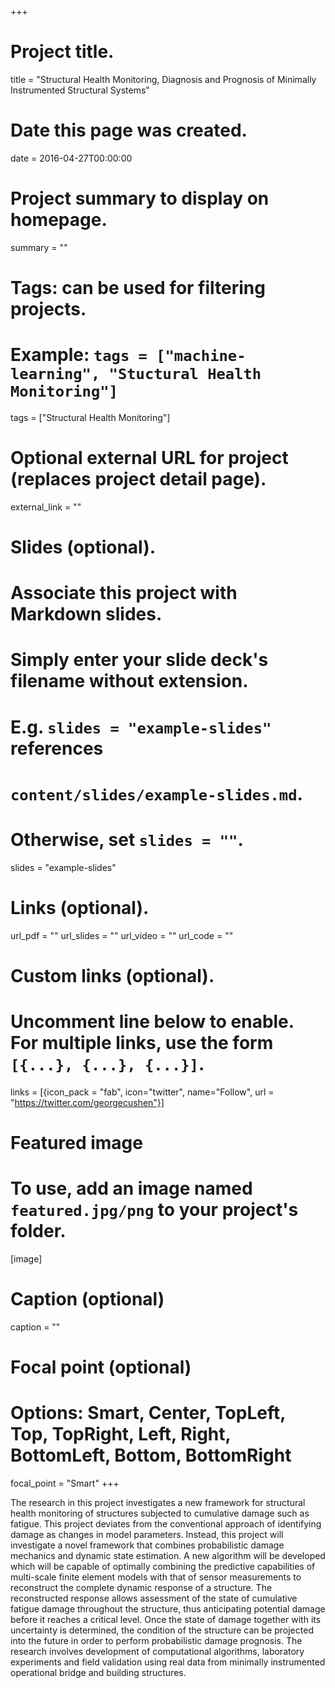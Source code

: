 +++
# Project title.
title = "Structural Health Monitoring, Diagnosis and Prognosis of Minimally Instrumented Structural Systems"

# Date this page was created.
date = 2016-04-27T00:00:00

# Project summary to display on homepage.
summary = ""

# Tags: can be used for filtering projects.
# Example: `tags = ["machine-learning", "Stuctural Health Monitoring"]`
tags = ["Structural Health Monitoring"]

# Optional external URL for project (replaces project detail page).
external_link = ""

# Slides (optional).
#   Associate this project with Markdown slides.
#   Simply enter your slide deck's filename without extension.
#   E.g. `slides = "example-slides"` references 
#   `content/slides/example-slides.md`.
#   Otherwise, set `slides = ""`.
slides = "example-slides"

# Links (optional).
url_pdf = ""
url_slides = ""
url_video = ""
url_code = ""

# Custom links (optional).
#   Uncomment line below to enable. For multiple links, use the form `[{...}, {...}, {...}]`.
links = [{icon_pack = "fab", icon="twitter", name="Follow", url = "https://twitter.com/georgecushen"}]

# Featured image
# To use, add an image named `featured.jpg/png` to your project's folder. 
[image]
  # Caption (optional)
  caption = ""
  
  # Focal point (optional)
  # Options: Smart, Center, TopLeft, Top, TopRight, Left, Right, BottomLeft, Bottom, BottomRight
  focal_point = "Smart"
+++

The research in this project investigates a new framework for structural health monitoring of structures subjected to cumulative damage such as fatigue. This project deviates from the conventional approach of identifying damage as changes in model parameters. Instead, this project will investigate a novel framework that combines probabilistic damage mechanics and dynamic state estimation. A new algorithm will be developed which will be capable of optimally combining the predictive capabilities of multi-scale finite element models with that of sensor measurements to reconstruct the complete dynamic response of a structure. The reconstructed response allows assessment of the state of cumulative fatigue damage throughout the structure, thus anticipating potential damage before it reaches a critical level. Once the state of damage together with its uncertainty is determined, the condition of the structure can be projected into the future in order to perform probabilistic damage prognosis. The research involves development of computational algorithms, laboratory experiments and field validation using real data from minimally instrumented operational bridge and building structures.
